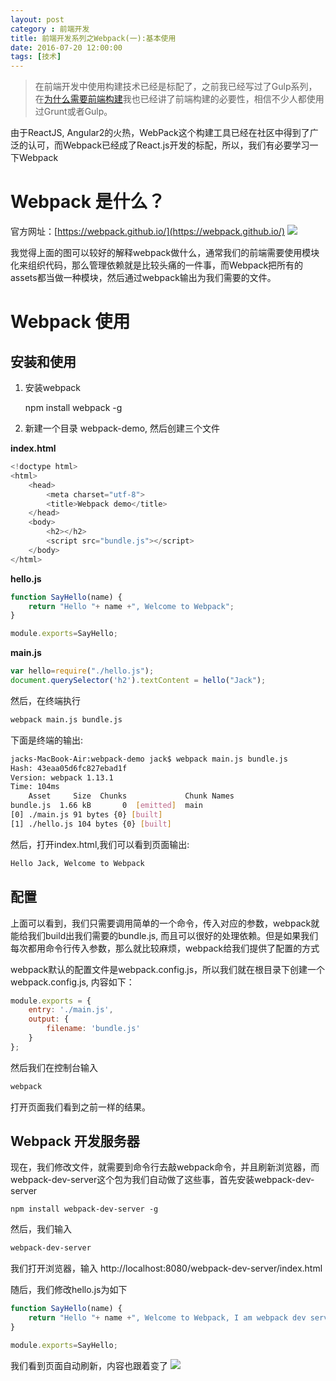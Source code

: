 ```yaml
---
layout: post
category : 前端开发
title: 前端开发系列之Webpack(一):基本使用
date: 2016-07-20 12:00:00
tags: [技术]
---
```



> 在前端开发中使用构建技术已经是标配了，之前我已经写过了Gulp系列，在[为什么需要前端构建](http://deshui.wang/%E6%8A%80%E6%9C%AF/2016/01/01/why-need-front-end-build)我也已经讲了前端构建的必要性，相信不少人都使用过Grunt或者Gulp。 

由于ReactJS, Angular2的火热，WebPack这个构建工具已经在社区中得到了广泛的认可，而Webpack已经成了React.js开发的标配，所以，我们有必要学习一下Webpack

# Webpack 是什么？

官方网址：[https://webpack.github.io/](https://webpack.github.io/)
<img src="https://webpack.github.io/assets/what-is-webpack.png" class="img-responsive">

我觉得上面的图可以较好的解释webpack做什么，通常我们的前端需要使用模块化来组织代码，那么管理依赖就是比较头痛的一件事，而Webpack把所有的assets都当做一种模块，然后通过webpack输出为我们需要的文件。

# Webpack 使用

## 安装和使用

1. 安装webpack

    npm install webpack -g


2. 新建一个目录 webpack-demo, 然后创建三个文件

**index.html**

```javascript
<!doctype html>
<html>
    <head>
        <meta charset="utf-8">
        <title>Webpack demo</title>
    </head>
    <body>
        <h2></h2>
        <script src="bundle.js"></script>
    </body>
</html>
```


**hello.js**


```javascript
function SayHello(name) {
    return "Hello "+ name +", Welcome to Webpack";
}

module.exports=SayHello;
```

**main.js**


```javascript
var hello=require("./hello.js");
document.querySelector('h2').textContent = hello("Jack");
```


然后，在终端执行 

```bash
webpack main.js bundle.js
```

下面是终端的输出:

```bash
jacks-MacBook-Air:webpack-demo jack$ webpack main.js bundle.js
Hash: 43eaa05d6fc827ebad1f
Version: webpack 1.13.1
Time: 104ms
    Asset     Size  Chunks             Chunk Names
bundle.js  1.66 kB       0  [emitted]  main
[0] ./main.js 91 bytes {0} [built]
[1] ./hello.js 104 bytes {0} [built]
```

然后，打开index.html,我们可以看到页面输出:

```html
Hello Jack, Welcome to Webpack
```

## 配置

上面可以看到，我们只需要调用简单的一个命令，传入对应的参数，webpack就能给我们build出我们需要的bundle.js, 而且可以很好的处理依赖。但是如果我们每次都用命令行传入参数，那么就比较麻烦，webpack给我们提供了配置的方式

webpack默认的配置文件是webpack.config.js，所以我们就在根目录下创建一个webpack.config.js, 内容如下：

```javascript
module.exports = {
    entry: './main.js',
    output: {
        filename: 'bundle.js'
    }
};
```

然后我们在控制台输入

```bash
webpack
```

打开页面我们看到之前一样的结果。


## Webpack 开发服务器

现在，我们修改文件，就需要到命令行去敲webpack命令，并且刷新浏览器，而webpack-dev-server这个包为我们自动做了这些事，首先安装webpack-dev-server

    npm install webpack-dev-server -g

然后，我们输入

```bash
webpack-dev-server
```

我们打开浏览器，输入 http://localhost:8080/webpack-dev-server/index.html

随后，我们修改hello.js为如下

```javascript
function SayHello(name) {
    return "Hello "+ name +", Welcome to Webpack, I am webpack dev server";
}

module.exports=SayHello;    
```

我们看到页面自动刷新，内容也跟着变了
<img src="http://7xpzem.com1.z0.glb.clouddn.com/webpack-dev-server.png" class="img-responsive"/>
